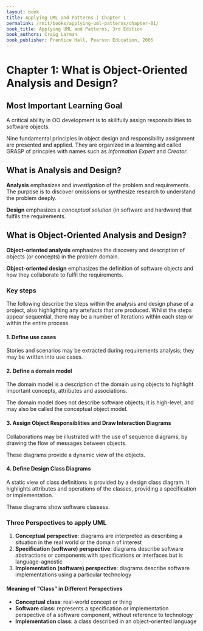 ```yaml
---
layout: book
title: Applying UML and Patterns | Chapter 1
permalink: /rmit/books/applying-uml-patterns/chapter-01/
book_title: Applying UML and Patterns, 3rd Edition
book_authors: Craig Larman
book_publisher: Prentice Hall, Pearson Education, 2005
---
```


# Chapter 1: What is Object-Oriented Analysis and Design?

Most Important Learning Goal
----------------------------

A critical ability in OO development is to skillfully assign responsibilities to software objects.

Nine fundamental principles in object design and responsibility assignment are presented and applied. They are organized in a learning aid called GRASP of princples with names such as _Information Expert_ and _Creator_.

What is Analysis and Design?
----------------------------

__Analysis__ emphasizes and _investigation_ of the problem and requirements. The purpose is to discover omissions or synthesize research to understand the problem deeply.

__Design__  emphasizes a _conceptual solution_ (in software and hardware) that fulfils the requirements.

What is Object-Oriented Analysis and Design?
--------------------------------------------

__Object-oriented analysis__ emphasizes the discovery and description of objects (or concepts) in the problem domain.

__Object-oriented design__ emphasizes the definition of software objects and how they collaborate to fulfil the requirements.

### Key steps

The following describe the steps within the analysis and design phase of a project, also highlighting any artefacts that are produced. Whilst the steps appear sequential, there may be a number of iterations within each step or within the entire process.

#### 1. Define use cases

Stories and scenarios may be extracted during requirements analysis; they may be written into use cases.

#### 2. Define a domain model

The domain model is a description of the domain using objects to highlight important concepts, attributes and associations.

The domain model does not describe software objects; it is high-level, and may also be called the conceptual object model.

#### 3. Assign Object Responsiblities and Draw Interaction Diagrams

Collaborations may be illustrated with the use of sequence diagrams, by drawing the flow of messages between objects.

These diagrams provide a dynamic view of the objects.

#### 4. Define Design Class Diagrams

A static view of class definitions is provided by a design class diagram. It highlights attributes and operations of the classes, providing a specification or implementation.

These diagrams show software classess.

### Three Perspectives to apply UML

1. __Conceptual perspective__: diagrams are interpreted as describing a situation in the real world or the domain of interest
2. __Specification (software) perspective__: diagrams describe software abstractions or components with specifications or interfaces but is language-agnostic
3. __Implementation (software) perspective__: diagrams describe software implementations using a particular technology

#### Meaning of "Class" in Different Perspectives

* __Conceptual class__: real-world concept or thing
* __Software class__: represents a specification or implementation perspective of a software component, without reference to technology
* __Implementation class__: a class described in an object-oriented language

